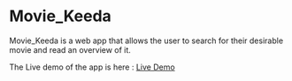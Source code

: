 # Movie_Keeda
Movie_Keeda is a web app that allows the user to search for their desirable movie and read an overview of it.

The Live demo of the app is here :
<a href="https://kaneki-ken260.github.io/Movie_Keeda/"> 
Live Demo 
</a>
